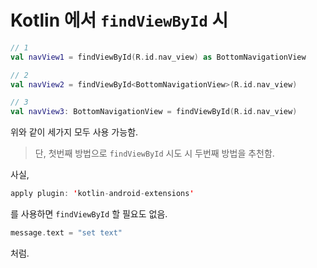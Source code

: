 # Kotlin 에서 `findViewById` 시

```Kotlin
// 1
val navView1 = findViewById(R.id.nav_view) as BottomNavigationView

// 2
val navView2 = findViewById<BottomNavigationView>(R.id.nav_view)

// 3
val navView3: BottomNavigationView = findViewById(R.id.nav_view)
```

위와 같이 세가지 모두 사용 가능함.

> 단, 첫번째 방법으로 `findViewById` 시도 시 두번째 방법을 추천함.

사실,

```Kotlin
apply plugin: 'kotlin-android-extensions'
```

를 사용하면 `findViewById` 할 필요도 없음.

```Kotlin
message.text = "set text"
```

처럼.
